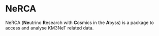 # NeRCA

NeRCA (**Ne**utrino **R**esearch with **C**osmics in the **A**byss) is a
package to access and analyse KM3NeT related data.
